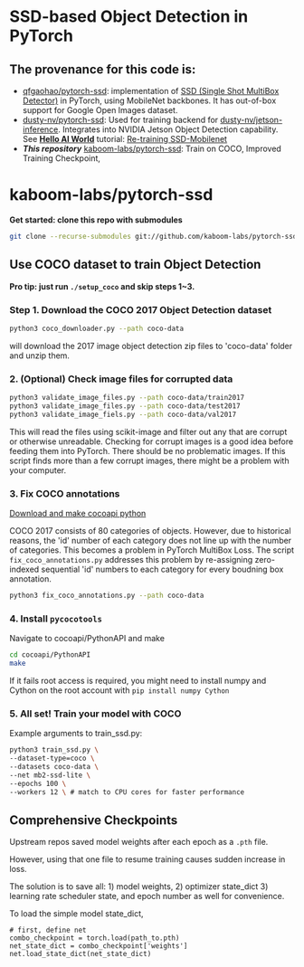 # SSD-based Object Detection in PyTorch

## The provenance for this code is: 
+ [qfgaohao/pytorch-ssd](https://github.com/qfgaohao/pytorch-ssd): implementation of [SSD (Single Shot MultiBox Detector)](https://arxiv.org/abs/1512.02325) in PyTorch, using MobileNet backbones. It has out-of-box support for Google Open Images dataset.
+ [dusty-nv/pytorch-ssd](https://github.com/dusty-nv/pytorch-ssd): Used for training backend for [dusty-nv/jetson-inference](https://github.com/dusty-nv/jetson-inference). Integrates into NVIDIA Jetson Object Detection capability. See **[Hello AI World](https://github.com/dusty-nv/jetson-inference/tree/dev#training)** tutorial: [Re-training SSD-Mobilenet](https://github.com/dusty-nv/jetson-inference/blob/dev/docs/pytorch-ssd.md)
+ ***This repository*** [kaboom-labs/pytorch-ssd](https://github.com/kaboom-labs/pytorch-ssd): Train on COCO, Improved Training Checkpoint, 

# kaboom-labs/pytorch-ssd

**Get started: clone this repo with submodules**
```bash
git clone --recurse-submodules git://github.com/kaboom-labs/pytorch-ssd.git
```

## Use COCO dataset to train Object Detection

**Pro tip: just run `./setup_coco` and skip steps 1~3.**

### Step 1. Download the COCO 2017 Object Detection dataset
```bash
python3 coco_downloader.py --path coco-data
```
will download the 2017 image object detection zip files to 'coco-data' folder and unzip them.

### 2. (Optional) Check image files for corrupted data
```bash
python3 validate_image_files.py --path coco-data/train2017
python3 validate_image_files.py --path coco-data/test2017
python3 validate_image_fiels.py --path coco-data/val2017
```
This will read the files using scikit-image and filter out any that are corrupt or otherwise unreadable.
Checking for corrupt images is a good idea before feeding them into PyTorch.
There should be no problematic images. If this script finds more than a few corrupt images, there might be a problem with your computer.

### 3. Fix COCO annotations

[Download and make cocoapi python](https://github.com/cocodataset/cocoapi)

COCO 2017 consists of 80 categories of objects.
However, due to historical reasons, the 'id' number of each category does not line up with the number of categories.
This becomes a problem in PyTorch MultiBox Loss.
The script `fix_coco_annotations.py` addresses this problem by re-assigning zero-indexed sequential 'id' numbers to each category for every boudning box annotation.
```bash
python3 fix_coco_annotations.py --path coco-data
```

### 4. Install `pycocotools`

Navigate to cocoapi/PythonAPI and make
```bash
cd cocoapi/PythonAPI
make
```
If it fails root access is required, you might need to install numpy and Cython on the root account with `pip install numpy Cython`

### 5. All set! Train your model with COCO

Example arguments to train_ssd.py:
```bash
python3 train_ssd.py \
--dataset-type=coco \
--datasets coco-data \
--net mb2-ssd-lite \
--epochs 100 \
--workers 12 \ # match to CPU cores for faster performance
```

## Comprehensive Checkpoints

Upstream repos saved model weights after each epoch as a `.pth` file.

However, using that one file to resume training causes sudden increase in loss.

The solution is to save all: 1) model weights, 2) optimizer state_dict 3) learning rate scheduler state, and epoch number as well for convenience.

To load the simple model state_dict, 
```python3
# first, define net
combo_checkpoint = torch.load(path_to.pth)
net_state_dict = combo_checkpoint['weights']
net.load_state_dict(net_state_dict)
```
